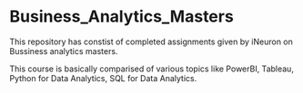 # Business_Analytics_Masters

This repository has constist of completed assignments given by iNeuron on Bussiness analytics masters.

This course is basically comparised of various topics like PowerBI, Tableau, Python for Data Analytics, SQL for Data Analytics.
